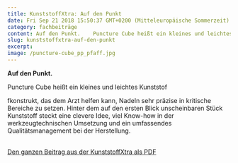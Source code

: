 ```yaml
---
title: KunststoffXtra: Auf den Punkt
date: Fri Sep 21 2018 15:50:37 GMT+0200 (Mitteleuropäische Sommerzeit)
category: fachbeiträge
content: Auf den Punkt.    Puncture Cube heißt ein kleines und leichtes Kunststoffkonstrukt, das dem Arzt helfen kann, Nadeln sehr präzise in kritische Bereiche zu setzen. Hinter dem auf den ersten Blick unscheinbaren Stück Kunststoff steckt eine clevere Idee, viel Know-how in der werkzeugtechnischen Umsetzung und ein umfassendes Qualitätsmanagement bei der Herstellung.    Den ganzen Beitrag aus der KunststoffXtra als PDF
slug: kunststoffxtra-auf-den-punkt
excerpt: 
image: /puncture-cube_pp_pfaff.jpg
---
```


<p><strong>Auf den Punkt.</strong></p>



Puncture Cube heißt ein kleines und leichtes Kunststof

<!--more-->

fkonstrukt, das dem Arzt helfen kann, Nadeln sehr präzise in kritische Bereiche zu setzen. Hinter dem auf den ersten Blick unscheinbaren Stück Kunststoff steckt eine clevere Idee, viel Know-how in der werkzeugtechnischen Umsetzung und ein umfassendes Qualitätsmanagement bei der Herstellung.</p>



<p><a href="/downloads/KunststoffXtra_1809.pdf" target="_blank" rel="noreferrer noopener" aria-label=" (öffnet in neuem Tab)"><br>Den ganzen Beitrag aus der KunststoffXtra als PDF</a></p>



</p>
